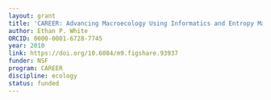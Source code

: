 ```yaml
---
layout: grant
title: 'CAREER: Advancing Macroecology Using Informatics and Entropy Maximization'
author: Ethan P. White
ORCID: 0000-0001-6728-7745
year: 2010
link: https://doi.org/10.6084/m9.figshare.93937
funder: NSF
program: CAREER
discipline: ecology
status: funded
---
```


